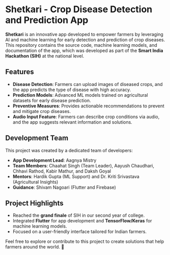 # Shetkari - Crop Disease Detection and Prediction App  

**Shetkari** is an innovative app developed to empower farmers by leveraging AI and machine learning for early detection and prediction of crop diseases. This repository contains the source code, machine learning models, and documentation of the app, which was developed as part of the **Smart India Hackathon (SIH)** at the national level.  

## Features  
- **Disease Detection**: Farmers can upload images of diseased crops, and the app predicts the type of disease with high accuracy.  
- **Prediction Models**: Advanced ML models trained on agricultural datasets for early disease prediction.  
- **Preventive Measures**: Provides actionable recommendations to prevent and mitigate crop diseases.  
- **Audio Input Feature**: Farmers can describe crop conditions via audio, and the app suggests relevant information and solutions.  

## Development Team  
This project was created by a dedicated team of developers:  
- **App Development Lead**: Aagnya Mistry 
- **Team Members**: Chaahat Singh (Team Leader), Aayush Chaudhari, Chhavi Rathod, Kabir Mathur, and Daksh Goyal  
- **Mentors**: Hardik Gupta (ML Support) and Dr. Kriti Srivastava (Agricultural Insights)  
- **Guidance**: Shivam Nagoari (Flutter and Firebase)  

## Project Highlights  
- Reached the **grand finale** of SIH in our second year of college.  
- Integrated **Flutter** for app development and **TensorFlow/Keras** for machine learning models.  
- Focused on a user-friendly interface tailored for Indian farmers.   

Feel free to explore or contribute to this project to create solutions that help farmers around the world. 🌾  
